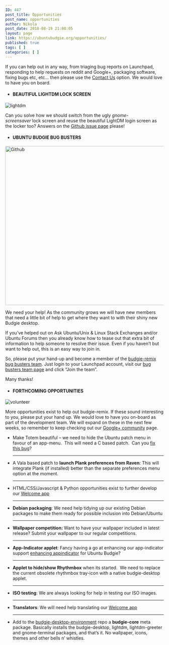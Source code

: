 ```yaml
---
ID: 447
post_title: Opportunities
post_name: opportunities
author: Nikola
post_date: 2018-08-19 21:00:05
layout: page
link: https://ubuntubudgie.org/opportunities/
published: true
tags: [ ]
categories: [ ]
---
```

<!--vcv no format-->
<div class="vce-row-container">
<div id="el-2db77ea6" class="vce-row vce-row--col-gap-30 vce-row-columns--top vce-row-content--top" data-vce-do-apply="all el-2db77ea6">
<div class="vce-row-content" data-vce-element-content="true">
<div id="el-df7e37d2" class="vce-col vce-col--md-100p vce-col--xs-1 vce-col--xs-last vce-col--xs-first vce-col--sm-last vce-col--sm-first vce-col--md-last vce-col--lg-last vce-col--xl-last vce-col--md-first vce-col--lg-first vce-col--xl-first" data-vce-do-apply="background border el-df7e37d2">
<div class="vce-col-inner" data-vce-element-content="true" data-vce-do-apply="padding margin  el-df7e37d2">
<div class="vce-text-block">
<div id="el-f0b2bfc2" class="vce-text-block-wrapper vce" data-vce-do-apply="all el-f0b2bfc2">

If you can help out in any way, from triaging bug reports on Launchpad, responding to help requests on reddit and Google+, packaging software, fixing bugs etc, etc… then please use the <a href="https://ubuntubudgie.org/contact">Contact Us</a> option. We would love to have you on board.
<ul>
 	<li>
<h4><strong>BEAUTIFUL LIGHTDM LOCK SCREEN</strong></h4>
</li>
</ul>
<img src="https://ubuntubudgie.org/wp-content/uploads/2018/08/lightdm.png" alt="lightdm" />

Can you solve how we should switch from the ugly <em>gnome-screensaver</em> lock screen and reuse the beautiful LightDM login screen as the locker too? Answers on the <a href="https://github.com/budgie-remix/budgie-remix-lightdm-theme/issues/3/">Github issue page</a> please!
<ul>
 	<li>
<h4><strong>UBUNTU BUDGIE BUG BUSTERS</strong></h4>
</li>
</ul>
<img class="size-medium wp-image-1013 aligncenter" src="https://ubuntubudgie.org/wp-content/uploads/2019/05/github-744x504.png" alt="Github" width="744" height="504" />

We need your help! As the community grows we will have new members that need a little bit of help to get where they want to with their shiny new Budgie desktop.

If you’ve helped out on Ask Ubuntu/Unix &amp; Linux Stack Exchanges and/or Ubuntu Forums then you already know how to tease out that extra bit of information to help someone to resolve their issue. Even if you haven’t but want to help out, this is an easy way to join in.

So, please put your hand-up and become a member of the <a href="https://launchpad.net/~budgie-remix-bug-busters">budgie-remix bug busters team</a>. Just login to your Launchpad account, visit our <a href="https://launchpad.net/~budgie-remix-bug-busters">bug busters team page</a> and click “Join the team”.

Many thanks!
<ul>
 	<li>
<h4><strong>FORTHCOMING OPPORTUNITIES</strong></h4>
</li>
</ul>
<img src="https://ubuntubudgie.org/wp-content/uploads/2018/08/volunteer.png" alt="volunteer" />

More opportunities exist to help out budgie-remix. If these sound interesting to you, please put your hand up. We would love to have you on-board as part of the development team. We will expand on these in the next few weeks, so remember to keep checking out our <a href="https://plus.google.com/communities/106822666079268690759" target="_blank" rel="noopener noreferrer">Google+ community</a> page.
<ul>
 	<li>Make Totem beautiful – we need to hide the Ubuntu patch menu in favour of an app-menu.  This will need a C based patch.  Can you <a href="https://bugs.launchpad.net/ubuntu/+source/totem/+bug/1561803">fix this bug</a>?

<hr />

</li>
</ul>
<ul>
 	<li>A Vala based patch to <strong>launch Plank preferences from Raven</strong>: This will integrate Plank (if installed) better than the separate preferences menu option at the moment.

<hr />

</li>
 	<li>HTML/CSS/Javascript &amp; Python opportunities exist to further develop our <a href="https://github.com/budgie-remix/budgie-remix-welcome/issues/2/" target="_blank" rel="noopener noreferrer">Welcome app</a>

<hr />

</li>
 	<li><strong>Debian packaging</strong>: We need help tidying up our existing Debian packages to make them ready for possible inclusion into Debian/Ubuntu

<hr />

</li>
 	<li><strong>Wallpaper competition: </strong>Want to have your wallpaper included in latest release? Submit your wallpaper to our regular competitions.

<hr />

</li>
 	<li><strong>App-Indicator applet</strong>: Fancy having a go at enhancing our app-indicator support <a href="https://github.com/UbuntuBudgie/budgie-indicator-applet">enhancing appindicator</a> for Ubuntu Budgie?

<hr />

</li>
 	<li><strong>Applet to hide/show Rhythmbox</strong> when its started.  We need to replace the current obsolete rhythmbox tray-icon with a native budgie-desktop applet.

<hr />

</li>
 	<li><strong>ISO testing</strong>: We are always looking for help in testing our ISO images.

<hr />

</li>
 	<li><strong>Translators</strong>: We will need help translating our <a href="https://github.com/budgie-remix/budgie-remix-welcome/" target="_blank" rel="noopener noreferrer">Welcome app</a>

<hr />

</li>
 	<li>Add to the <a href="https://github.com/budgie-remix/budgie-desktop-environment/" target="_blank" rel="noopener noreferrer">budgie-desktop-environment</a> repo a <strong>budgie-core</strong> meta package. Basically installs the budgie-desktop, lightdm, lightdm-greeter and gnome-terminal packages, and that’s it. No wallpaper, icons, themes and other bells n’ whistles.</li>
</ul>
</div>
</div>
</div>
</div>
</div>
</div>
</div>
<!--vcv no format-->
